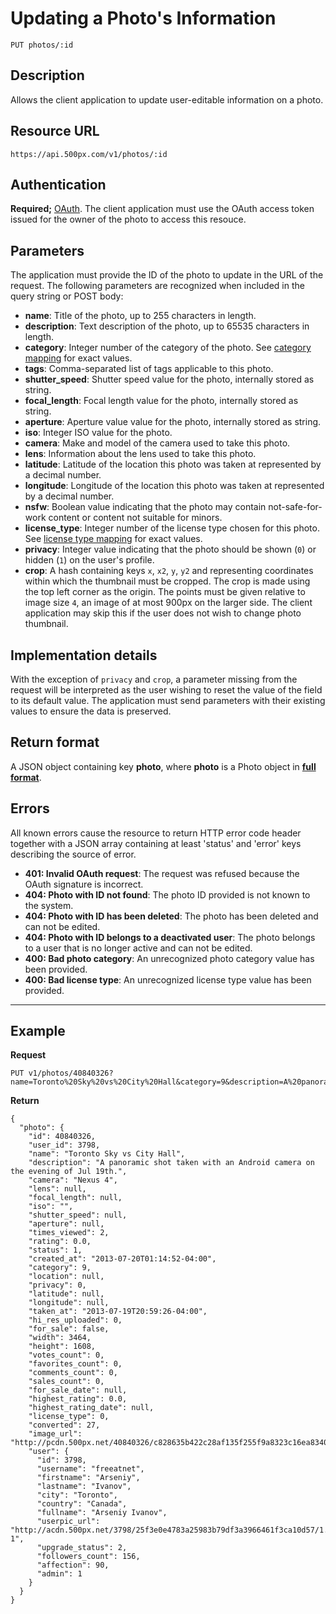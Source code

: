 # Updating a Photo's Information

    PUT photos/:id

## Description

Allows the client application to update user-editable information on a photo. 

## Resource URL

    https://api.500px.com/v1/photos/:id

## Authentication

**Required;** [OAuth][]. The client application must use the OAuth access token issued for the owner of the photo to access this resouce.

## Parameters

The application must provide the ID of the photo to update in the URL of the request. The following parameters are recognized when included in the query string or POST body:

- **name**: Title of the photo, up to 255 characters in length.
- **description**: Text description of the photo, up to 65535 characters in length.
- **category**: Integer number of the category of the photo. See [category mapping][] for exact values.
- **tags**: Comma-separated list of tags applicable to this photo.
- **shutter_speed**: Shutter speed value for the photo, internally stored as string.
- **focal_length**: Focal length value for the photo, internally stored as string.
- **aperture**: Aperture value value for the photo, internally stored as string.
- **iso**: Integer ISO value for the photo.
- **camera**: Make and model of the camera used to take this photo.
- **lens**: Information about the lens used to take this photo.
- **latitude**: Latitude of the location this photo was taken at represented by a decimal number.
- **longitude**: Longitude of the location this photo was taken at represented by a decimal number.
- **nsfw**: Boolean value indicating that the photo may contain not-safe-for-work content or content not suitable for minors.
- **license_type**: Integer number of the license type chosen for this photo. See [license type mapping][] for exact values.
- **privacy**: Integer value indicating that the photo should be shown (`0`) or hidden (`1`) on the user's profile.
- **crop**: A hash containing keys `x`, `x2`, `y`, `y2` and representing coordinates within which the thumbnail must be cropped. The crop is made using the top left corner as the origin. The points must be given relative to image size `4`, an image of at most 900px on the larger side. The client application may skip this if the user does not wish to change photo thumbnail.

## Implementation details

With the exception of `privacy` and `crop`, a parameter missing from the request will be interpreted as the user wishing to reset the value of the field to its default value. The application must send parameters with their existing values to ensure the data is preserved.

## Return format

A JSON object containing key **photo**, where **photo** is a Photo object in **[full format][]**.

## Errors
All known errors cause the resource to return HTTP error code header together with a JSON array containing at least 'status' and 'error' keys describing the source of error.

- **401: Invalid OAuth request**: The request was refused because the OAuth signature is incorrect.
- **404: Photo with ID not found**: The photo ID provided is not known to the system.
- **404: Photo with ID has been deleted**: The photo has been deleted and can not be edited.
- **404: Photo with ID belongs to a deactivated user**: The photo belongs to a user that is no longer active and can not be edited.
- **400: Bad photo category**: An unrecognized photo category value has been provided.
- **400: Bad license type**: An unrecognized license type value has been provided.

***

## Example
**Request**

    PUT v1/photos/40840326?name=Toronto%20Sky%20vs%20City%20Hall&category=9&description=A%20panoramic%20shot%20taken%20with%20an%20Android%20camera%20on%20the%20evening%20of%20Jul%2019th.

**Return**

```
{
  "photo": {
    "id": 40840326,
    "user_id": 3798,
    "name": "Toronto Sky vs City Hall",
    "description": "A panoramic shot taken with an Android camera on the evening of Jul 19th.",
    "camera": "Nexus 4",
    "lens": null,
    "focal_length": null,
    "iso": "",
    "shutter_speed": null,
    "aperture": null,
    "times_viewed": 2,
    "rating": 0.0,
    "status": 1,
    "created_at": "2013-07-20T01:14:52-04:00",
    "category": 9,
    "location": null,
    "privacy": 0,
    "latitude": null,
    "longitude": null,
    "taken_at": "2013-07-19T20:59:26-04:00",
    "hi_res_uploaded": 0,
    "for_sale": false,
    "width": 3464,
    "height": 1608,
    "votes_count": 0,
    "favorites_count": 0,
    "comments_count": 0,
    "sales_count": 0,
    "for_sale_date": null,
    "highest_rating": 0.0,
    "highest_rating_date": null,
    "license_type": 0,
    "converted": 27,
    "image_url": "http://pcdn.500px.net/40840326/c828635b422c28af135f255f9a8323c16ea8340a/4.jpg",
    "user": {
      "id": 3798,
      "username": "freeatnet",
      "firstname": "Arseniy",
      "lastname": "Ivanov",
      "city": "Toronto",
      "country": "Canada",
      "fullname": "Arseniy Ivanov",
      "userpic_url": "http://acdn.500px.net/3798/25f3e0e4783a25983b79df3a3966461f3ca10d57/1.jpg?1",
      "upgrade_status": 2,
      "followers_count": 156,
      "affection": 90,
      "admin": 1
    }
  }
}
```

[OAuth]: https://github.com/500px/api-documentation/tree/master/authentication
[category mapping]: https://github.com/500px/api-documentation/blob/master/basics/formats_and_terms.md#categories
[license type mapping]: https://github.com/500px/api-documentation/blob/master/basics/formats_and_terms.md#license-types
[full format]: https://github.com/500px/api-documentation/blob/master/basics/formats_and_terms.md#full-format
